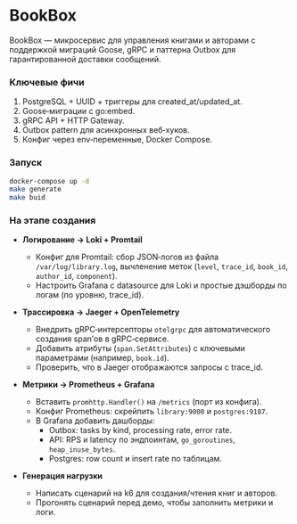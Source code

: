 # BookBox

BookBox — микросервис для управления книгами и авторами с поддержкой миграций Goose, gRPC и паттерна Outbox для гарантированной доставки сообщений.

### Ключевые фичи

1) PostgreSQL + UUID + триггеры для created_at/updated_at.
2) Goose‑миграции с go:embed.
3) gRPC API + HTTP Gateway.
4) Outbox pattern для асинхронных веб‑хуков.
5) Конфиг через env‑переменные, Docker Compose.

### Запуск
```bash
docker-compose up -d
make generate
make buid
```

### На этапе создания
- **Логирование → Loki + Promtail**  
  - Конфиг для Promtail: сбор JSON‑логов из файла `/var/log/library.log`, вычленение меток (`level`, `trace_id`, `book_id`, `author_id`, `component`).  
  - Настроить Grafana с datasource для Loki и простые дэшборды по логам (по уровню, trace_id).

- **Трассировка → Jaeger + OpenTelemetry**  
  - Внедрить gRPC‑интерсепторы `otelgrpc` для автоматического создания span’ов в gRPC‑сервисе.  
  - Добавить атрибуты (`span.SetAttributes`) с ключевыми параметрами (например, `book.id`).  
  - Проверить, что в Jaeger отображаются запросы с trace_id.

- **Метрики → Prometheus + Grafana**  
  - Вставить `promhttp.Handler()` на `/metrics` (порт из конфига).  
  - Конфиг Prometheus: скрейпить `library:9000` и `postgres:9187`.  
  - В Grafana добавить дашборды:
    - Outbox: tasks by kind, processing rate, error rate.
    - API: RPS и latency по эндпоинтам, `go_goroutines`, `heap_inuse_bytes`.
    - Postgres: row count и insert rate по таблицам.

- **Генерация нагрузки**  
  - Написать сценарий на k6 для создания/чтения книг и авторов.  
  - Прогонять сценарий перед демо, чтобы заполнить метрики и логи.
